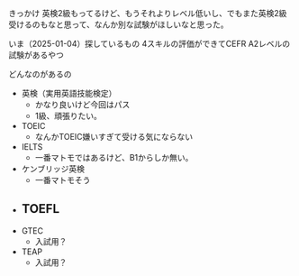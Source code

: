 

きっかけ
英検2級もってるけど、もうそれよりレベル低いし、でもまた英検2級受けるのもなと思って、なんか別な試験がほしいなと思った。

いま（2025-01-04）探しているもの
4スキルの評価ができてCEFR A2レベルの試験があるやつ


どんなのがあるの
- 英検（実用英語技能検定）
	- かなり良いけど今回はパス
	- 1級、頑張りたい。
- TOEIC
	- なんかTOEIC嫌いすぎて受ける気にならない
- IELTS
	- 一番マトモではあるけど、B1からしか無い。
- ケンブリッジ英検
	- 一番マトモそう
- TOEFL
	- 
- GTEC
	- 入試用？
- TEAP
	- 入試用？